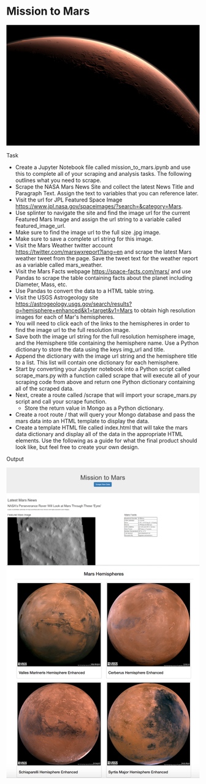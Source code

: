 # Mission to Mars
![logo](/images/logo.jpg)

Task
* Create a Jupyter Notebook file called mission_to_mars.ipynb and use this to complete all of your scraping and analysis tasks. The following outlines what you need to scrape.
* Scrape the NASA Mars News Site and collect the latest News Title and Paragraph Text. Assign the text to variables that you can reference later.
* Visit the url for JPL Featured Space Image https://www.jpl.nasa.gov/spaceimages/?search=&category=Mars.
* Use splinter to navigate the site and find the image url for the current Featured Mars Image and assign the url string to a variable called featured_image_url.
* Make sure to find the image url to the full size .jpg image.
* Make sure to save a complete url string for this image.
* Visit the Mars Weather twitter account https://twitter.com/marswxreport?lang=en and scrape the latest Mars weather tweet from the page. Save the tweet text for the weather report as a variable called mars_weather.
* Visit the Mars Facts webpage https://space-facts.com/mars/ and use Pandas to scrape the table containing facts about the planet including Diameter, Mass, etc.
* Use Pandas to convert the data to a HTML table string.
* Visit the USGS Astrogeology site https://astrogeology.usgs.gov/search/results?q=hemisphere+enhanced&k1=target&v1=Mars to obtain high resolution images for each of Mar's hemispheres.
* You will need to click each of the links to the hemispheres in order to find the image url to the full resolution image.
* Save both the image url string for the full resolution hemisphere image, and the Hemisphere title containing the hemisphere name. Use a Python dictionary to store the data using the keys img_url and title.
* Append the dictionary with the image url string and the hemisphere title to a list. This list will contain one dictionary for each hemisphere.
* Start by converting your Jupyter notebook into a Python script called scrape_mars.py with a function called scrape that will execute all of your scraping code from above and return one Python dictionary containing all of the scraped data.
* Next, create a route called /scrape that will import your scrape_mars.py script and call your scrape function.
  * Store the return value in Mongo as a Python dictionary.
* Create a root route / that will query your Mongo database and pass the mars data into an HTML template to display the data.
* Create a template HTML file called index.html that will take the mars data dictionary and display all of the data in the appropriate HTML elements. Use the following as a guide for what the final product should look like, but feel free to create your own design.

Output

![logo](/images/WebImage.PNG)
![logo](/images/MarsHemispheres.png)
